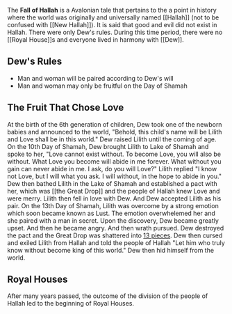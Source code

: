 The **Fall of Hallah** is a Avalonian tale that pertains to the a point in history where the world was originally and universally named [[Hallah]] (not to be confused with [[New Hallah]]). It is said that good and evil did not exist in Hallah. There were only Dew's rules. During this time period, there were no [[Royal House]]s and everyone lived in harmony with [[Dew]]. 

## Dew's Rules
* Man and woman will be paired according to Dew's will
* Man and woman may only be fruitful on the Day of Shamah

## The Fruit That Chose Love
At the birth of the 6th generation of children, Dew took one of the newborn babies and announced to the world, "Behold, this child's name will be Lilith and Love shall be in this world." Dew raised Lilith until the coming of age. On the 10th Day of Shamah, Dew brought Lilith to Lake of Shamah and spoke to her, "Love cannot exist without. To become Love, you will also be without. What Love you become will abide in me forever. What without you gain can never abide in me. I ask, do you will Love?" Lilith replied "I know not Love, but I will what you ask. I will without, in the hope to abide in you." Dew then bathed Lilith in the Lake of Shamah and established a pact with her, which was [[the Great Drop]] and the people of Hallah knew Love and were merry. Lilith then fell in love with Dew. And Dew accepted Lilith as his pair. On the 13th Day of Shamah, Lilith was overcome by a strong emotion which soon became known as Lust. The emotion overwhelemed her and she paired with a man in secret. Upon the discovery, Dew became greatly upset. And then he became angry. And then wrath pursued. Dew destroyed the pact and the Great Drop was shattered into [13 pieces](/wiki/Tears). Dew then cursed and exiled Lilith from Hallah and told the people of Hallah "Let him who truly know without become king of this world." Dew then hid himself from the world.

## Royal Houses
After many years passed, the outcome of the division of the people of Hallah led to the beginning of Royal Houses.